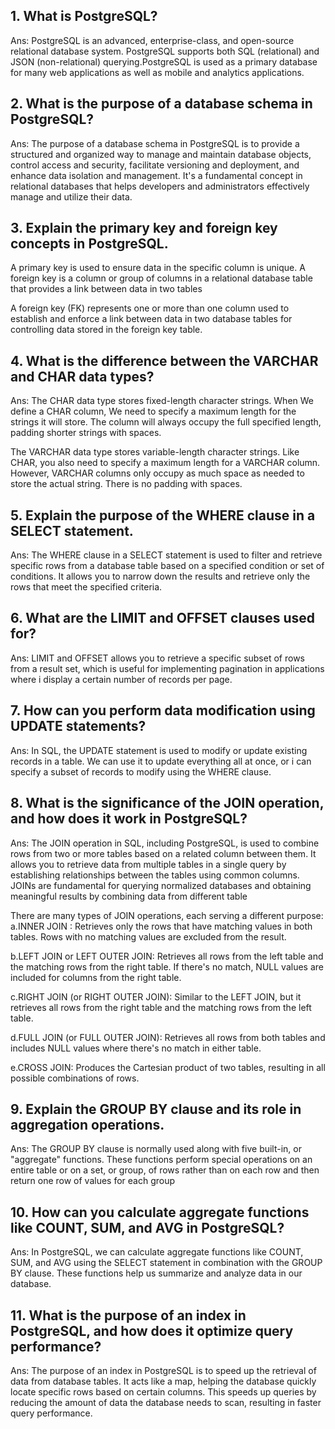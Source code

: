 ## 1. What is PostgreSQL?

Ans: PostgreSQL is an advanced, enterprise-class, and open-source relational database system. PostgreSQL supports both SQL (relational) and JSON (non-relational) querying.PostgreSQL is used as a primary database for many web applications as well as mobile and analytics applications.

## 2. What is the purpose of a database schema in PostgreSQL?

Ans: The purpose of a database schema in PostgreSQL is to provide a structured and organized way to manage and maintain database objects, control access and security, facilitate versioning and deployment, and enhance data isolation and management. It's a fundamental concept in relational databases that helps developers and administrators effectively manage and utilize their data.

## 3. Explain the primary key and foreign key concepts in PostgreSQL.

A primary key is used to ensure data in the specific column is unique. A foreign key is a column or group of columns in a relational database table that provides a link between data in two tables

A foreign key (FK) represents one or more than one column used to establish and enforce a link between data in two database tables for controlling data stored in the foreign key table.

## 4. What is the difference between the VARCHAR and CHAR data types?

Ans: The CHAR data type stores fixed-length character strings. When We define a CHAR column, We need to specify a maximum length for the strings it will store. The column will always occupy the full specified length, padding shorter strings with spaces.

The VARCHAR data type stores variable-length character strings. Like CHAR, you also need to specify a maximum length for a VARCHAR column.
However, VARCHAR columns only occupy as much space as needed to store the actual string. There is no padding with spaces.

## 5. Explain the purpose of the WHERE clause in a SELECT statement.

Ans: The WHERE clause in a SELECT statement is used to filter and retrieve specific rows from a database table based on a specified condition or set of conditions. It allows you to narrow down the results and retrieve only the rows that meet the specified criteria.

## 6. What are the LIMIT and OFFSET clauses used for?

Ans: LIMIT and OFFSET allows you to retrieve a specific subset of rows from a result set, which is useful for implementing pagination in applications where i display a certain number of records per page.

## 7. How can you perform data modification using UPDATE statements?

Ans: In SQL, the UPDATE statement is used to modify or update existing records in a table. We can use it to update everything all at once, or i can specify a subset of records to modify using the WHERE clause.

## 8. What is the significance of the JOIN operation, and how does it work in PostgreSQL?

Ans: The JOIN operation in SQL, including PostgreSQL, is used to combine rows from two or more tables based on a related column between them. It allows you to retrieve data from multiple tables in a single query by establishing relationships between the tables using common columns. JOINs are fundamental for querying normalized databases and obtaining meaningful results by combining data from different table

There are many types of JOIN operations, each serving a different purpose:
a.INNER JOIN : Retrieves only the rows that have matching values in both tables. Rows with no matching values are excluded from the result.

b.LEFT JOIN or LEFT OUTER JOIN: Retrieves all rows from the left table and the matching rows from the right table. If there's no match, NULL values are included for columns from the right table.

c.RIGHT JOIN (or RIGHT OUTER JOIN): Similar to the LEFT JOIN, but it retrieves all rows from the right table and the matching rows from the left table.

d.FULL JOIN (or FULL OUTER JOIN): Retrieves all rows from both tables and includes NULL values where there's no match in either table.

e.CROSS JOIN: Produces the Cartesian product of two tables, resulting in all possible combinations of rows.

## 9. Explain the GROUP BY clause and its role in aggregation operations.

Ans: The GROUP BY clause is normally used along with five built-in, or "aggregate" functions. These functions perform special operations on an entire table or on a set, or group, of rows rather than on each row and then return one row of values for each group

## 10. How can you calculate aggregate functions like COUNT, SUM, and AVG in PostgreSQL?

Ans: In PostgreSQL, we can calculate aggregate functions like COUNT, SUM, and AVG using the SELECT statement in combination with the GROUP BY clause. These functions help us summarize and analyze data in our database.

## 11. What is the purpose of an index in PostgreSQL, and how does it optimize query performance?

Ans: The purpose of an index in PostgreSQL is to speed up the retrieval of data from database tables. It acts like a map, helping the database quickly locate specific rows based on certain columns. This speeds up queries by reducing the amount of data the database needs to scan, resulting in faster query performance.
